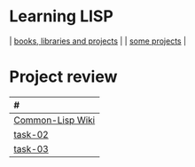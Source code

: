 # Learning LISP

|  [books, libraries and projects]()  |
|  [some projects](https://github.com/RailsOnLisp)      |

# Project review

|          #                               |
|:-----------------------------------------|
| [Common-Lisp Wiki](https://cliki.net/)   |
| [task-02](Task2)                         |
| [task-03](Task3)                         | 
